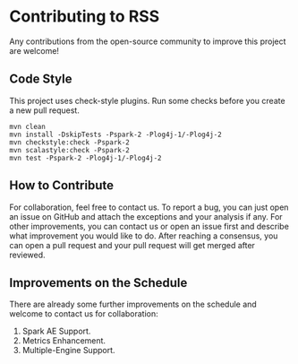 # Contributing to RSS
Any contributions from the open-source community to improve this project are welcome!

## Code Style
This project uses check-style plugins. Run some checks before you create a new pull request.
```shell
mvn clean 
mvn install -DskipTests -Pspark-2 -Plog4j-1/-Plog4j-2
mvn checkstyle:check -Pspark-2
mvn scalastyle:check -Pspark-2
mvn test -Pspark-2 -Plog4j-1/-Plog4j-2
```

## How to Contribute
For collaboration, feel free to contact us. To report a bug, you can just open an issue on GitHub
and attach the exceptions and your analysis if any. For other improvements, you can contact us or
open an issue first and describe what improvement you would like to do. After reaching a consensus,
you can open a pull request and your pull request will get merged after reviewed.

## Improvements on the Schedule
There are already some further improvements on the schedule and welcome to contact us for collaboration:
1. Spark AE Support.
2. Metrics Enhancement.
3. Multiple-Engine Support.
